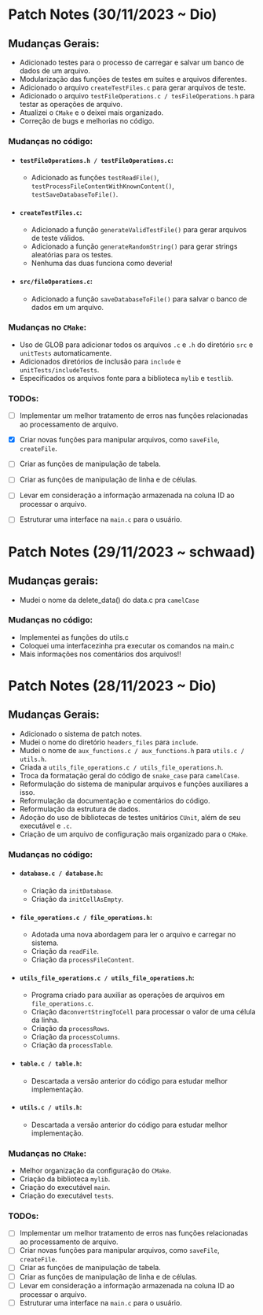 # Patch Notes (30/11/2023 ~ Dio)

## Mudanças Gerais:

* Adicionado testes para o processo de carregar e salvar um banco de dados de um arquivo.
* Modularização das funções de testes em suites e arquivos diferentes.
* Adicionado o arquivo `createTestFiles.c` para gerar arquivos de teste.
* Adicionado o arquivo `testFileOperations.c / tesFileOperations.h` para testar as operações de arquivo.
* Atualizei o `CMake` e o deixei mais organizado.
* Correção de bugs e melhorias no código.

### Mudanças no código:

* #### `testFileOperations.h / testFileOperations.c`:
  * Adicionado as funções `testReadFile()`, `testProcessFileContentWithKnownContent()`, `testSaveDatabaseToFile()`.

* #### `createTestFiles.c`:
  * Adicionado a função `generateValidTestFile()` para gerar arquivos de teste válidos.
  * Adicionado a função `generateRandomString()` para gerar strings aleatórias para os testes.
  * Nenhuma das duas funciona como deveria!

* #### `src/fileOperations.c`:
  * Adicionado a função `saveDatabaseToFile()` para salvar o banco de dados em um arquivo.

### Mudanças no `CMake`:

* Uso de GLOB para adicionar todos os arquivos `.c` e `.h` do diretório `src` e `unitTests` automaticamente.
* Adicionados diretórios de inclusão para `include` e `unitTests/includeTests`.
* Especificados os arquivos fonte para a biblioteca `mylib` e `testlib`.

### TODOs:

* [ ] Implementar um melhor tratamento de erros nas funções relacionadas ao processamento de arquivo.
* [x] Criar novas funções para manipular arquivos, como `saveFile`, `createFile`.
* [ ] Criar as funções de manipulação de tabela.
* [ ] Criar as funções de manipulação de linha e de células.
* [ ] Levar em consideração a informação armazenada na coluna ID ao processar o arquivo.
* [ ] Estruturar uma interface na `main.c` para o usuário.


# Patch Notes (29/11/2023 ~ schwaad)

## Mudanças gerais:
* Mudei o nome da delete_data() do data.c pra `camelCase`

### Mudanças no código:
* Implementei as funções do utils.c
* Coloquei uma interfacezinha pra executar os comandos na main.c
* Mais informações nos comentários dos arquivos!!


# Patch Notes (28/11/2023 ~ Dio)

## Mudanças Gerais:

* Adicionado o sistema de patch notes.
* Mudei o nome do diretório `headers_files` para `include`.
* Mudei o nome de `aux_functions.c / aux_functions.h` para `utils.c / utils.h`.
* Criada a `utils_file_operations.c / utils_file_operations.h`.
* Troca da formatação geral do código de `snake_case` para `camelCase`.
* Reformulação do sistema de manipular arquivos e funções auxiliares a isso.
* Reformulação da documentação e comentários do código.
* Reformulação da estrutura de dados.
* Adoção do uso de bibliotecas de testes unitários `CUnit`, além de seu executável e `.c`.
* Criação de um arquivo de configuração mais organizado para o `CMake`.

### Mudanças no código:

* #### `database.c / database.h`:
  * Criação da `initDatabase`.
  * Criação da `initCellAsEmpty`.
* #### `file_operations.c / file_operations.h`:
  * Adotada uma nova abordagem para ler o arquivo e carregar no sistema.
  * Criação da `readFile`.
  * Criação da `processFileContent`.
* #### `utils_file_operations.c / utils_file_operations.h`:
  * Programa criado para auxiliar as operações de arquivos em `file_operations.c`.
  * Criação da`convertStringToCell` para processar o valor de uma célula da linha.
  * Criação da `processRows`.
  * Criação da `processColumns`.
  * Criação da `processTable`.
* #### `table.c / table.h`:
  * Descartada a versão anterior do código para estudar melhor implementação.
* #### `utils.c / utils.h`:
  * Descartada a versão anterior do código para estudar melhor implementação.

### Mudanças no `CMake`:

* Melhor organização da configuração do `CMake`.
* Criação da biblioteca `mylib`.
* Criação do executável `main`.
* Criação do executável `tests`.

### TODOs:

* [ ] Implementar um melhor tratamento de erros nas funções relacionadas ao processamento de arquivo.
* [ ] Criar novas funções para manipular arquivos, como `saveFile`, `createFile`.
* [ ] Criar as funções de manipulação de tabela.
* [ ] Criar as funções de manipulação de linha e de células.
* [ ] Levar em consideração a informação armazenada na coluna ID ao processar o arquivo.
* [ ] Estruturar uma interface na `main.c` para o usuário.

